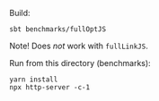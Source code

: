 
Build:

```
sbt benchmarks/fullOptJS
```

Note! Does _not_ work with `fullLinkJS`.

Run from this directory (benchmarks):

```
yarn install
npx http-server -c-1
```
